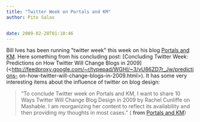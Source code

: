 ```yaml
---
title: "Twitter Week on Portals and KM"
author: Pito Salas


date: 2009-02-28T01:10:46
---
```




Bill Ives has been running "twitter week" this week on his blog [Portals and
KM](<http://billives.typepad.com/portals_and_km/index.rdf>). Here something
from his concluding post: [Concluding Twitter Week: Predictions on How Twitter
Will Change Blogs in
2009](<http://feedproxy.google.com/~r/typepad/WGHl/~3/vU86ZD7r_Jw/predictions-
on-how-twitter-will-change-blogs-in-2009.html>). It has some very interesting
items about the influence of twitter on blog design:

> "To conclude Twitter week on Portals and KM, I want to share 10 Ways Twitter
> Will Change Blog Design in 2009 by Rachel Cunliffe on Mashable. I am
> reorganizing her content to reflect its availability and then providing my
> thoughts in most cases." ( **from** [Portals and
> KM](<http://billives.typepad.com/portals_and_km/index.rdf>))


